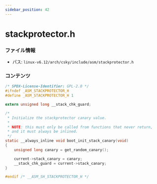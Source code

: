 ```yaml
---
sidebar_position: 42
---
```

# stackprotector.h

### ファイル情報

- パス: `linux-v6.12/arch/csky/include/asm/stackprotector.h`

### コンテンツ

```h
/* SPDX-License-Identifier: GPL-2.0 */
#ifndef _ASM_STACKPROTECTOR_H
#define _ASM_STACKPROTECTOR_H 1

extern unsigned long __stack_chk_guard;

/*
 * Initialize the stackprotector canary value.
 *
 * NOTE: this must only be called from functions that never return,
 * and it must always be inlined.
 */
static __always_inline void boot_init_stack_canary(void)
{
	unsigned long canary = get_random_canary();

	current->stack_canary = canary;
	__stack_chk_guard = current->stack_canary;
}

#endif /* __ASM_SH_STACKPROTECTOR_H */

```
